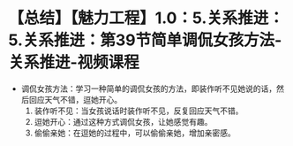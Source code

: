 # 【总结】【魅力工程】1.0：5.关系推进：5.关系推进：第39节简单调侃女孩方法-关系推进-视频课程

-   调侃女孩方法：学习一种简单的调侃女孩的方法，即装作听不见她说的话，然后回应天气不错，逗她开心。
    1.  装作听不见：当女孩说话时装作听不见，反复回应天气不错。
    2.  逗她开心：通过这种方式调侃女孩，让她感觉有趣。
    3.  偷偷亲她：在逗她的过程中，可以偷偷亲她，增加亲密感。